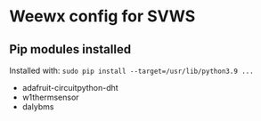 # Weewx config for SVWS

## Pip modules installed
Installed with: `sudo pip install --target=/usr/lib/python3.9 ...`

- adafruit-circuitpython-dht
- w1thermsensor
- dalybms